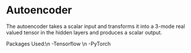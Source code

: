 # Autoencoder

The autoencoder takes a scalar input and transforms it into a 3-mode real valued tensor in the hidden layers and produces a scalar output.

Packages Used:\n
-Tensorflow \n
-PyTorch
